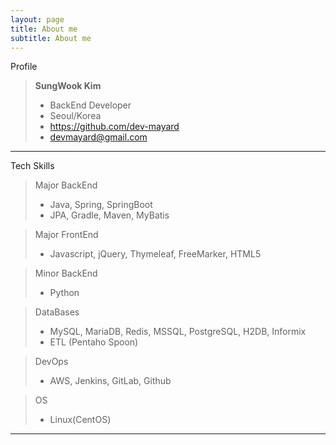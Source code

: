 ```yaml
---
layout: page
title: About me
subtitle: About me
---
```


Profile
>**SungWook Kim**
>- BackEnd Developer
>- Seoul/Korea
>- <https://github.com/dev-mayard>
>- [devmayard@gmail.com](mailto:devmayard@gmail.com)

***
Tech Skills
>Major BackEnd
>- Java, Spring, SpringBoot
>- JPA, Gradle, Maven, MyBatis

>Major FrontEnd
>- Javascript, jQuery, Thymeleaf, FreeMarker, HTML5

>Minor BackEnd
>- Python

>DataBases
>- MySQL, MariaDB, Redis, MSSQL, PostgreSQL, H2DB, Informix
>- ETL (Pentaho Spoon)

>DevOps
>- AWS, Jenkins, GitLab, Github

>OS
>- Linux(CentOS)

***